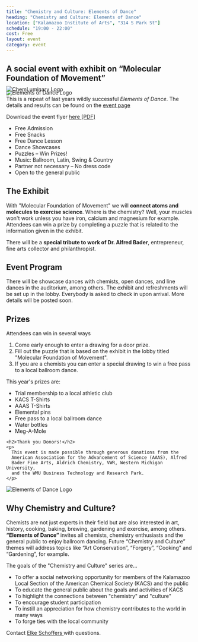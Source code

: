 ```yaml
---
title: "Chemistry and Culture: Elements of Dance"
heading: "Chemistry and Culture: Elements of Dance"
location: ["Kalamazoo Institute of Arts", "314 S Park St"]
schedule: "19:00 - 22:00"
cost: Free
layout: event
category: event
---
```


<h2>A social event with exhibit on “Molecular Foundation of Movement”</h2>

<div class="row">
  <div class="col-{{ site.device }}-3">
    <img src="{{ site.url }}/images/eod-logo.png"
	 class="img-responsive"
	 title="Elements of Dance Logo"
	 />
  </div>
  <div class="col-{{ site.device }}-6 text-center">
    This is a repeat of last years wildly successful <em>Elements of Dance</em>.
    The details and results can be found on the
    <a href="{{ site.url }}/event/2012/11/09/elements-of-dance.html"
       title="Elements of Dance 2012 Event Page">
      event page
    </a>
  </div>
  <div class="col-{{ site.device }}-3">
    <img src="{{ site.url }}/images/chemluminary.png"
	 class="img-responsive hidden-sm hidden-xs"
	 title="ChemLuminary Logo"
	 style="margin-top: -60px;"/>
  </div>
</div>

<p>
  Download the event flyer
  <a href="{{ site.url }}/elements-of-dance/elements-of-dance-2013-flyer.pdf"
     title="Download the 2013 Elements of Dance event flyer PDF">
    here [PDF]
  </a>
</p>

  <ul>
    <li>Free Admission</li>
    <li>Free Snacks</li>
    <li>Free Dance Lesson</li>
    <li>Dance Showcases</li>
    <li>Puzzles – Win Prizes!</li>
    <li>Music: Ballroom, Latin, Swing & Country</li>
    <li>Partner not necessary – No dress code</li>
    <li>Open to the general public</li>
  </ul>

  <h2>The Exhibit</h2>

<p>
  With "Molecular Foundation of Movement" we will <strong>connect
    atoms and molecules to exercise science</strong>. Where is the
    chemistry?  Well, your muscles won't work unless you have iron,
    calcium and magnesium for example. Attendees can win a prize by
    completing a puzzle that is related to the information given in
    the exhibit.
</p>

<p>
  There will be a
  <strong>special tribute to work of Dr. Alfred Bader</strong>,
  entrepreneur, fine arts collector and philanthropist.
</p>

<h2>Event Program</h2>

<p>
  There will be showcase dances with chemists, open dances, and line
  dances in the auditorium, among others. The exhibit and refreshments
  will be set up in the lobby. Everybody is asked to check in upon
  arrival. More details will be posted soon.
</p>

<div class="row">
  <div class="col-{{ site.device }}-6">
    <h2>Prizes</h2>
    <p>Attendees can win in several ways</p>
    <ol>
      <li>Come early enough to enter a drawing for a door prize.</li>
      <li>
	Fill out the puzzle that is based on the exhibit in the lobby
	titled "Molecular Foundation of Movement".
      </li>
      <li>
	If you are a chemists you can enter a special drawing to win a
	free pass to a local ballroom dance.
      </li>
    </ol>
    <p>This year's prizes are:</p>
    <ul>
      <li>Trial membership to a local athletic club</li>
      <li>KACS T-Shirts</li>
      <li>AAAS T-Shirts</li>
      <li>Elemental pins</li>
      <li>Free pass to a local ballroom dance</li>
      <li>Water bottles</li>
      <li>Meg-A-Mole</li>
    </ul>

    <h2>Thank you Donors!</h2>
    <p>
      This event is made possible through generous donations from the
      American Association for the Advancement of Science (AAAS), Alfred
      Bader Fine Arts, Aldrich Chemistry, VWR, Western Michigan University,
      and the WMU Business Technology and Research Park.
    </p>
  </div>
  <div class="col-{{ site.device }}-6">
    <img class="img-responsive" src="{{ site.url }}/images/eod-logo-2.png"
	 alt="Elements of Dance Logo" title="Elements of Dance Logo" />
  </div>
</div>

<h2>Why Chemistry and Culture?</h2>
<p>
  Chemists are not just experts in their field but are also interested
  in art, history, cooking, baking, brewing, gardening and exercise,
  among others. <strong>“Elements of Dance”</strong> invites all
  chemists, chemistry enthusiasts and the general public to enjoy
  ballroom dancing. Future “Chemistry and Culture” themes will address
  topics like “Art Conservation”, “Forgery”, “Cooking” and “Gardening”,
  for example.
</p>

<p>
  The goals of the "Chemistry and Culture" series are...
<p>

  <ul>
    <li>To offer a social networking opportunity for members of the Kalamazoo Local Section of the American Chemical Society (KACS) and the public</li>
    <li>To educate the general public about the goals and activities of KACS</li>
    <li>To highlight the connections between "chemistry" and "culture"</li>
    <li>To encourage student participation</li>
    <li>To instill an appreciation for how chemistry contributes to the world in many ways</li>
    <li>To forge ties with the local community</li>
  </ul>

<p>
  Contact
  <a href="mailto:elke.schoffers@wmich.edu" title="E-mail Elke Schoffers">
    Elke Schoffers
  </a>
  with questions.
</p>
